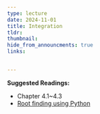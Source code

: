 ```yaml
---
type: lecture
date: 2024-11-01
title: Integration
tldr: 
thumbnail: 
hide_from_announcments: true
links: 


---
```

**Suggested Readings:**
- Chapter 4.1~4.3
- [Root finding using Python](https://patrickwalls.github.io/mathematicalpython/root-finding/newton/)



